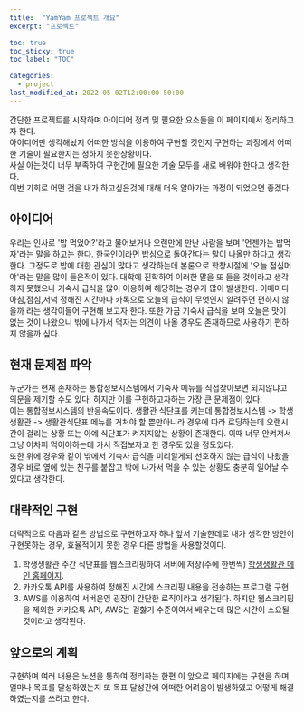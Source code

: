 ```yaml
---
title:  "YamYam 프로젝트 개요"
excerpt: "프로젝트"

toc: true
toc_sticky: true
toc_label: "TOC"

categories:
  - project
last_modified_at: 2022-05-02T12:00:00-50:00
---
```


간단한 프로젝트를 시작하며 아이디어 정리 및 필요한 요소들을 이 페이지에서 정리하고자 한다.  
아이디어만 생각해놨지 어떠한 방식을 이용하여 구현할 것인지 구현하는 과정에서 어떠한 기술이 필요한지는 정하지 못한상황이다.  
사실 아는것이 너무 부족하여 구현간에 필요한 기술 모두를 새로 배워야 한다고 생각한다.  
이번 기회로 어떤 것을 내가 하고싶은것에 대해 더욱 알아가는 과정이 되었으면 좋겠다.  


## 아이디어
  우리는 인사로 '밥 먹었어?'라고 물어보거나 오랜만에 만난 사람을 보며 '언젠가는 밥먹자'라는 말을 하고는 한다. 한국인이라면 밥심으로 돌아간다는 말이 나올만 하다고 생각한다. 그정도로 밥에 대한 관심이 많다고 생각하는데 본론으로 학창시절에 '오늘 점심머야'라는 말을 많이 들은적이 있다. 대학에 진학하여 이러한 말을 또 들을 것이라고 생각하지 못했으나 기숙사 급식을 많이 이용하여 해당하는 경우가 많이 발생한다. 이때마다 아침,점심,저녁 정해진 시간마다 카톡으로 오늘의 급식이 무엇인지 알려주면 편하지 않을까 라는 생각이들어 구현해 보고자 한다. 또한 가끔 기숙사 급식을 보며 오늘은 맛이 없는 것이 나왔으니 밖에 나가서 먹자는 의견이 나올 경우도 존재하므로 사용하기 편하지 않을까 싶다.

## 현재 문제점 파악
  누군가는 현재 존재하는 통합정보시스템에서 기숙사 메뉴를 직접찾아보면 되지않냐고 의문을 제기할 수도 있다. 하지만 이를 구현하고자하는 가장 큰 문제점이 있다.  
  이는 통합정보시스템의 반응속도이다. 생활관 식단표를 키는데 통합정보시스템 -> 학생생활관 -> 생활관식단표 메뉴를 거처야 할 뿐만아니라 경우에 따라 로딩하는데 오랜시간이 걸리는 상황 또는 아예 식단표가 켜지지않는 상황이 존재한다. 이때 너무 안켜져서 그냥 어차피 먹어야하는데 가서 직접보자고 한 경우도 있을 정도있다.  
  또한 위에 경우와 같이 밖에서 기숙사 급식을 미리알게되 선호하지 않는 급식이 나왔을 경우 바로 옆에 있는 친구를 붙잡고 밖에 나가서 먹을 수 있는 상황도 충분히 일어날 수 있다고 생각한다.  

## 대략적인 구현
  대략적으로 다음과 같은 방법으로 구현하고자 하나 앞서 기술한데로 내가 생각한 방안이 구현못하는 경우, 효율적이지 못한 경우 다른 방법을 사용할것이다.
  1. 학생생활관 주간 식단표를 웹스크리핑하여 서버에 저장(주에 한번씩)
  [학생생활관 메인 홈페이지](https://www.kunsan.ac.kr/dormi/index.kunsan?contentsSid=327).
  2. 카카오톡 API를 사용하여 정해진 시간에 스크리핑 내용을 전송하는 프로그램 구현
  3. AWS를 이용하여 서버운영
  굉장이 간단한 로직이라고 생각된다. 하지만 웹스크리핑을 제외한 카카오톡 API, AWS는 겉핧기 수준이여서 배우는데 많은 시간이 소요될 것이라고 생각된다.

## 앞으로의 계획
  구현하며 여러 내용은 노션을 통하여 정리하는 한편 
  이 앞으로 페이지에는 구현을 하며 얼마나 목표를 달성하였는지 또 목표 달성간에 어떠한 어려움이 발생하였고 어떻게 해결하였는지를 쓰려고 한다.  
